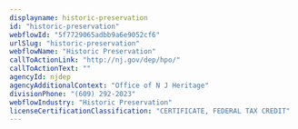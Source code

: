 ```yaml
---
displayname: historic-preservation
id: "historic-preservation"
webflowId: "5f7729065adbb9a6e9052cf6"
urlSlug: "historic-preservation"
webflowName: "Historic Preservation"
callToActionLink: "http://nj.gov/dep/hpo/"
callToActionText: ""
agencyId: njdep
agencyAdditionalContext: "Office of N J Heritage"
divisionPhone: "(609) 292-2023"
webflowIndustry: "Historic Preservation"
licenseCertificationClassification: "CERTIFICATE, FEDERAL TAX CREDIT"
---
```

